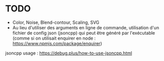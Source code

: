 # TODO

- Color, Noise, Blend-contour, Scaling, SVG
- Au lieu d'utiliser des arguments en ligne de commande, utilisation d'un fichier de config json (jsoncpp) qui peut être généré par l'exécutable (comme si on utilisait enquirer en node : https://www.npmjs.com/package/enquirer)

jsoncpp usage : https://debug.plus/how-to-use-jsoncpp.html

